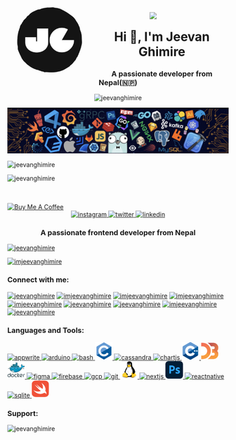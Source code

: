 <img align="left" width="200px" style="margin-top:-20px" src="transparent one.png ">  

<img align="right" width="180px" style="margin-top-left:-20px" src="https://user-images.githubusercontent.com/66736799/146564539-ee4ffe15-7929-4443-933e-0d708e45819b.png">

                  
<h1 align="center">Hi 👋, I'm Jeevan Ghimire </h1>
<h3 align="middle">A passionate developer from Nepal(🇳🇵) </h3>
<p align="middle"> <img src="https://komarev.com/ghpvc/?username=jeevanghimire&label=Profile%20views&color=0e75b6&style=flat" alt="jeevanghimire" /> </p>

<p align="left"> <img src="background.png" alt="jeevanghimire" /> 
</p>
<p align="left"> <img src="https://user-images.githubusercontent.com/74038190/212750672-2f3f2b50-c84f-4ed8-a60a-849ae69ff9df.gif" alt="jeevanghimire" /> </p>
<p align="left"> <img src="https://user-images.githubusercontent.com/74038190/212897782-96581536-54a0-4b87-87b4-5e55f95e8a8b.gif" alt="jeevanghimire" /> </p>
</br>
</br>

<div align = "left">
 <a href="https://www.buymeacoffee.com/jeevanghimire" target="_blank"><img src="https://cdn.buymeacoffee.com/buttons/default-orange.png" alt="Buy Me A Coffee" height="41" width="174"></a>
 </div>
<div dsplay="inline-block" align = "middle">

 <a href="https://www.instagram.com/imjeevanghimire/">
    <img width="80px" src="https://i.ibb.co/qkGSp1D/instagram.png" alt="instagram" style="vertical-align:top;">
  </a> 
  <a href="https://twitter.com/imjeevanghimire/">
    <img  width="80px" src="https://i.ibb.co/ZcFHDpv/twitter.png" alt="twitter" style="vertical-align:top;">
  </a>
  <a href="https://www.linkedin.com/in/imjeevanghimire">
    <img width="80px" src="https://i.ibb.co/RyZx12b/linkedin.png" alt="linkedin" style="vertical-align:top;">
  </a>
</div>

<h3 align="center">A passionate frontend developer from Nepal</h3>
<p align="left"> <a href="https://github.com/ryo-ma/github-profile-trophy"><img src="https://github-profile-trophy.vercel.app/?username=jeevanghimire" alt="jeevanghimire" /></a> </p>
<p align="left"> <a href="https://twitter.com/imjeevanghimire" target="blank"><img src="https://img.shields.io/twitter/follow/imjeevanghimire?logo=twitter&style=for-the-badge" alt="imjeevanghimire" /></a> </p>
<h3 align="left">Connect with me:</h3>
<p align="left">
<a href="https://dev.to/jeevanghimire" target="blank"><img align="center" src="https://raw.githubusercontent.com/rahuldkjain/github-profile-readme-generator/master/src/images/icons/Social/devto.svg" alt="jeevanghimire" height="30" width="40" /></a>
<a href="https://twitter.com/imjeevanghimire" target="blank"><img align="center" src="https://raw.githubusercontent.com/rahuldkjain/github-profile-readme-generator/master/src/images/icons/Social/twitter.svg" alt="imjeevanghimire" height="30" width="40" /></a>
<a href="https://linkedin.com/in/imjeevanghimire" target="blank"><img align="center" src="https://raw.githubusercontent.com/rahuldkjain/github-profile-readme-generator/master/src/images/icons/Social/linked-in-alt.svg" alt="imjeevanghimire" height="30" width="40" /></a>
<a href="https://fb.com/imjeevanghimire" target="blank"><img align="center" src="https://raw.githubusercontent.com/rahuldkjain/github-profile-readme-generator/master/src/images/icons/Social/facebook.svg" alt="imjeevanghimire" height="30" width="40" /></a>
<a href="https://instagram.com/imjeevanghimire" target="blank"><img align="center" src="https://raw.githubusercontent.com/rahuldkjain/github-profile-readme-generator/master/src/images/icons/Social/instagram.svg" alt="imjeevanghimire" height="30" width="40" /></a>
<a href="https://dribbble.com/jeevanghimire" target="blank"><img align="center" src="https://raw.githubusercontent.com/rahuldkjain/github-profile-readme-generator/master/src/images/icons/Social/dribbble.svg" alt="jeevanghimire" height="30" width="40" /></a>
<a href="https://www.codechef.com/users/jeevanghimire" target="blank"><img align="center" src="https://cdn.jsdelivr.net/npm/simple-icons@3.1.0/icons/codechef.svg" alt="jeevanghimire" height="30" width="40" /></a>
<a href="https://www.leetcode.com/imjeevanghimire" target="blank"><img align="center" src="https://raw.githubusercontent.com/rahuldkjain/github-profile-readme-generator/master/src/images/icons/Social/leet-code.svg" alt="imjeevanghimire" height="30" width="40" /></a>
<a href="https://discord.gg/jeevanghimire" target="blank"><img align="center" src="https://raw.githubusercontent.com/rahuldkjain/github-profile-readme-generator/master/src/images/icons/Social/discord.svg" alt="jeevanghimire" height="30" width="40" /></a>
</p>

<h3 align="left">Languages and Tools:</h3>
<p align="left"> <a href="https://appwrite.io" target="_blank" rel="noreferrer"> <img src="https://www.vectorlogo.zone/logos/appwriteio/appwriteio-icon.svg" alt="appwrite" width="40" height="40"/> </a> <a href="https://www.arduino.cc/" target="_blank" rel="noreferrer"> <img src="https://cdn.worldvectorlogo.com/logos/arduino-1.svg" alt="arduino" width="40" height="40"/> </a> <a href="https://www.gnu.org/software/bash/" target="_blank" rel="noreferrer"> <img src="https://www.vectorlogo.zone/logos/gnu_bash/gnu_bash-icon.svg" alt="bash" width="40" height="40"/> </a> <a href="https://www.cprogramming.com/" target="_blank" rel="noreferrer"> <img src="https://raw.githubusercontent.com/devicons/devicon/master/icons/c/c-original.svg" alt="c" width="40" height="40"/> </a> <a href="https://cassandra.apache.org/" target="_blank" rel="noreferrer"> <img src="https://www.vectorlogo.zone/logos/apache_cassandra/apache_cassandra-icon.svg" alt="cassandra" width="40" height="40"/> </a> <a href="https://www.chartjs.org" target="_blank" rel="noreferrer"> <img src="https://www.chartjs.org/media/logo-title.svg" alt="chartjs" width="40" height="40"/> </a> <a href="https://www.w3schools.com/cpp/" target="_blank" rel="noreferrer"> <img src="https://raw.githubusercontent.com/devicons/devicon/master/icons/cplusplus/cplusplus-original.svg" alt="cplusplus" width="40" height="40"/> </a> <a href="https://d3js.org/" target="_blank" rel="noreferrer"> <img src="https://raw.githubusercontent.com/devicons/devicon/master/icons/d3js/d3js-original.svg" alt="d3js" width="40" height="40"/> </a> <a href="https://www.docker.com/" target="_blank" rel="noreferrer"> <img src="https://raw.githubusercontent.com/devicons/devicon/master/icons/docker/docker-original-wordmark.svg" alt="docker" width="40" height="40"/> </a> <a href="https://www.figma.com/" target="_blank" rel="noreferrer"> <img src="https://www.vectorlogo.zone/logos/figma/figma-icon.svg" alt="figma" width="40" height="40"/> </a> <a href="https://firebase.google.com/" target="_blank" rel="noreferrer"> <img src="https://www.vectorlogo.zone/logos/firebase/firebase-icon.svg" alt="firebase" width="40" height="40"/> </a> <a href="https://cloud.google.com" target="_blank" rel="noreferrer"> <img src="https://www.vectorlogo.zone/logos/google_cloud/google_cloud-icon.svg" alt="gcp" width="40" height="40"/> </a> <a href="https://git-scm.com/" target="_blank" rel="noreferrer"> <img src="https://www.vectorlogo.zone/logos/git-scm/git-scm-icon.svg" alt="git" width="40" height="40"/> </a> <a href="https://www.linux.org/" target="_blank" rel="noreferrer"> <img src="https://raw.githubusercontent.com/devicons/devicon/master/icons/linux/linux-original.svg" alt="linux" width="40" height="40"/> </a> <a href="https://nextjs.org/" target="_blank" rel="noreferrer"> <img src="https://cdn.worldvectorlogo.com/logos/nextjs-2.svg" alt="nextjs" width="40" height="40"/> </a> <a href="https://www.photoshop.com/en" target="_blank" rel="noreferrer"> <img src="Adobe_Photoshop_CC_icon.svg" alt="photoshop" width="40" height="40"/> </a> <a href="https://reactnative.dev/" target="_blank" rel="noreferrer"> <img src="https://reactnative.dev/img/header_logo.svg" alt="reactnative" width="40" height="40"/> </a> <a href="https://www.sqlite.org/" target="_blank" rel="noreferrer"> <img src="https://www.vectorlogo.zone/logos/sqlite/sqlite-icon.svg" alt="sqlite" width="40" height="40"/> </a> <a href="https://developer.apple.com/swift/" target="_blank" rel="noreferrer"> <img src="https://raw.githubusercontent.com/devicons/devicon/master/icons/swift/swift-original.svg" alt="swift" width="40" height="40"/> </a> </p>

<h3 align="left">Support:</h3>
<p><a href="https://www.buymeacoffee.com/jeevanghimire"> <img align="left" src="https://cdn.buymeacoffee.com/buttons/v2/default-yellow.png" height="50" width="210" alt="jeevanghimire" /></a></p><br><br>



 
